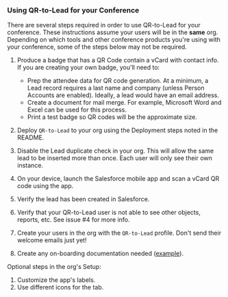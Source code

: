 ### Using QR-to-Lead for your Conference

There are several steps required in order to use QR-to-Lead for your conference. These instructions assume your users will be in the **same** org. Depending on which tools and other conference products you're using with your conference, some of the steps below may not be required.

1.  Produce a badge that has a QR Code contain a vCard with contact info. If you are creating your own badge, you'll need to:  
    - Prep the attendee data for QR code generation. At a minimum, a Lead record requires a last name and company (unless Person Accounts are enabled). Ideally, a lead would have an email address.
    - Create a document for mail merge. For example, Microsoft Word and Excel can be used for this process.
    - Print a test badge so QR codes will be the approximate size.

2.  Deploy `QR-to-Lead` to your org using the Deployment steps noted in the README.

3.  Disable the Lead duplicate check in your org. This will allow the same lead to be inserted more than once. Each user will only see their own instance.

4.  On your device, launch the Salesforce mobile app and scan a vCard QR code using the app.  

5.  Verify the lead has been created in Salesforce.  

6.  Verify that your QR-to-Lead user is not able to see other objects, reports, etc. See issue #4 for more info.  

7.  Create your users in the org with the `QR-to-Lead` profile. Don't send their welcome emails just yet!  

8.  Create any on-boarding documentation needed ([example](https://www.cactusforce.com/lead-gen)).  

Optional steps in the org's Setup:  
1. Customize the app's labels.  
2. Use different icons for the tab.  
